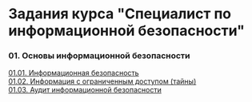 # Задания курса "Специалист по информационной безопасности"
### 01. Основы информационной безопасности
[01.01. Информационная безопасность](01.IBB/01.01.SIB.HW.md)  
[01.02. Информация с ограниченным доступом (тайны)](01.IBB/01.02.SIB.HW.md)  
[01.03. Аудит информационной безопасности](01.IBB/01.03.SIB.HW.md)  
